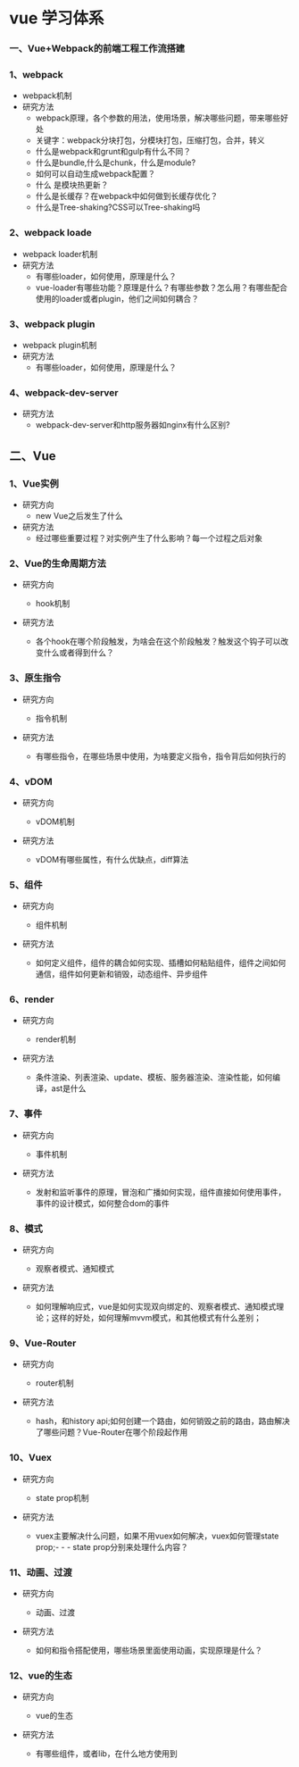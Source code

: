 # vue 学习体系

### 一、Vue+Webpack的前端工程工作流搭建

### 1、webpack
* webpack机制
* 研究方法
	- webpack原理，各个参数的用法，使用场景，解决哪些问题，带来哪些好处
	- 关键字：webpack分块打包，分模块打包，压缩打包，合并，转义
	- 什么是webpack和grunt和gulp有什么不同？
	- 什么是bundle,什么是chunk，什么是module?
	- 如何可以自动生成webpack配置？
	- 什么 是模块热更新？
	- 什么是长缓存？在webpack中如何做到长缓存优化？
	- 什么是Tree-shaking?CSS可以Tree-shaking吗

### 2、webpack loade  
* webpack loader机制
* 研究方法
	- 有哪些loader，如何使用，原理是什么？
	- vue-loader有哪些功能？原理是什么？有哪些参数？怎么用？有哪些配合使用的loader或者plugin，他们之间如何耦合？
	

### 3、webpack plugin
* webpack plugin机制
* 研究方法
	- 有哪些loader，如何使用，原理是什么？

### 4、webpack-dev-server
 * 研究方法  
   * webpack-dev-server和http服务器如nginx有什么区别?


## 二、Vue

### 1、Vue实例
* 研究方向
	- new Vue之后发生了什么
* 研究方法
	- 经过哪些重要过程？对实例产生了什么影响？每一个过程之后对象


### 2、Vue的生命周期方法

* 研究方向
	- hook机制

* 研究方法
	- 各个hook在哪个阶段触发，为啥会在这个阶段触发？触发这个钩子可以改变什么或者得到什么？


### 3、原生指令

* 研究方向
	- 指令机制

* 研究方法
	- 有哪些指令，在哪些场景中使用，为啥要定义指令，指令背后如何执行的

### 4、vDOM
* 研究方向
	- vDOM机制

* 研究方法
	- vDOM有哪些属性，有什么优缺点，diff算法

### 5、组件

* 研究方向
	- 组件机制

* 研究方法
	- 如何定义组件，组件的耦合如何实现、插槽如何粘贴组件，组件之间如何通信，组件如何更新和销毁，动态组件、异步组件

### 6、render
	
* 研究方向
	- render机制

* 研究方法
	- 条件渲染、列表渲染、update、模板、服务器渲染、渲染性能，如何编译，ast是什么

### 7、事件
	
* 研究方向
	- 事件机制

* 研究方法
	- 发射和监听事件的原理，冒泡和广播如何实现，组件直接如何使用事件，事件的设计模式，如何整合dom的事件

### 8、模式

* 研究方向
	- 观察者模式、通知模式

* 研究方法
	- 如何理解响应式，vue是如何实现双向绑定的、观察者模式、通知模式理论；这样的好处，如何理解mvvm模式，和其他模式有什么差别；


### 9、Vue-Router


* 研究方向
	- router机制

* 研究方法
	- hash，和history api;如何创建一个路由，如何销毁之前的路由，路由解决了哪些问题？Vue-Router在哪个阶段起作用


### 10、Vuex

* 研究方向
	- state prop机制

* 研究方法
	- vuex主要解决什么问题，如果不用vuex如何解决，vuex如何管理state prop;- - - state prop分别来处理什么内容？

### 11、动画、过渡
 
* 研究方向
	- 动画、过渡

* 研究方法
	- 如何和指令搭配使用，哪些场景里面使用动画，实现原理是什么？


### 12、vue的生态
 
* 研究方向  
	- vue的生态

* 研究方法
	- 有哪些组件，或者lib，在什么地方使用到
